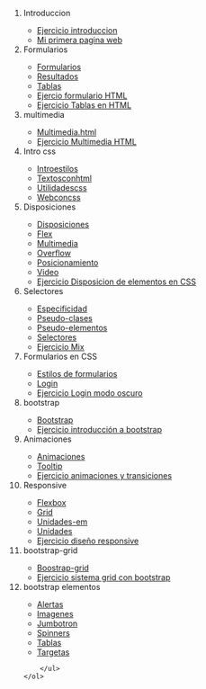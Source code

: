 <ol>
            <li>Introduccion</li>
            <ul>
                <li><a href="./01 Introdución/Ejercicio introduccion HTML.html">Ejercicio introduccion</a></li>
                <li><a href="./01 Introdución/Mi primera pagina web.html">Mi primera pagina web</a></li>
            </ul>
            <li>Formularios</li>
        <ul>
                <li><a href="02 Formularios/Formularios.html">Formularios</a></li>
                <li><a href="02 Formularios/Resultados.html">Resultados</a></li>
                <li><a href="02 Formularios/tablas.html">Tablas</a></li>
                <li><a href="02 Formularios/Ejercicio 02 - Formularios en HTML.html">Ejercio formulario HTML</a></li>
                <li><a href="02 Formularios/Ejercicio 02-2 - Tablas en HTML.html">Ejercicio Tablas en HTML</a></li>
        </ul>
            <li>multimedia</li>  
                <ul>  
                    <li><a href="03 Multimedia/multimedia.html">Multimedia.html</a></li>
                    <li><a href="03 Multimedia/Ejercicio 03-multimedia en HTML.html">Ejercicio Multimedia HTML</a></li>
                </ul>  
            <li>Intro css</li>
            <ul>
                <li><a href="04 Intro CSS/introestilos.html">Introestilos</a></li>
                <li><a href="04 Intro CSS/textosconhtml.html">Textosconhtml</a></li>
                <li><a href="04 Intro CSS/Utilidadescss.html">Utilidadescss</a></li>
                <li><a href="04 Intro CSS/webconcss.html">Webconcss</a></li>
            </ul>
            <li>Disposiciones</li>
                <ul>
                    <li><a href="05 Disposiciones/disposiciones.html">Disposiciones</a></li>
                    <li><a href="05 Disposiciones/Flex.html">Flex</a></li>
                    <li><a href="05 Disposiciones/multimedia.html">Multimedia</a></li>
                    <li><a href="05 Disposiciones/overflow.html">Overflow</a></li>
                    <li><a href="05 Disposiciones/posicionamiento.html">Posicionamiento</a></li>
                    <li><a href="05 Disposiciones/video.html">Video</a></li>
                    <li><a href="05 Disposiciones/Ejercico 05 - Disposicion de elementos en css/Disponsición de elementos en css.html">Ejercicio Disposicion de elementos en CSS</a></li>
                </ul>    
            <li>Selectores</li>
                <ul>
                    <li><a href="06 Selectores/HTML/Especificidad.html">Especificidad</a></li>
                    <li><a href="06 Selectores/HTML/pseudoclases.html">Pseudo-clases</a></li>
                    <li><a href="06 Selectores/HTML/pseudoelementos.html">Pseudo-elementos</a></li>
                    <li><a href="06 Selectores/HTML/Selectores.html">Selectores</a></li>
                    <li><a href="06 Selectores/Ejercicio 06, selectores, pseudo-clases y pseudo-elementos en CSS/HTML/selectores, pseudo-clases y pseudo-elementos en CSS.html">Ejercicio Mix</a></li>
                </ul>
            <li>Formularios en CSS</li>
            <ul>
                <li><a href="07 formularios en CSS/HTML/estilos formularios.html">Estilos de formularios</a></li>
                <li><a href="07 formularios en CSS/HTML/login.html">Login</a></li>
                <li><a href="07 formularios en CSS/Ejercicio 07 Login modo oscuro/loginmodooscuro.html">Ejercicio Login modo oscuro</a></li>
            </ul>
            <li>bootstrap</li>
            <ul>
                <li><a href="08 boostrap/boostrap.html">Bootstrap</a></li>
                <li><a href="08 boostrap/Ejercicio 08 introducción a bootstrap/">Ejercicio introducción a bootstrap</a></li>
            </ul>
            <li>Animaciones</li>
            <ul>
                <li><a href="09 Animaciones/animaciones.html">Animaciones</a></li>
                <li><a href="09 Animaciones/tooltip.html">Tooltip</a></li>
                <li><a href="09 Animaciones/Ejercicio 09 animaciones y transiciones en CSS/Animaciones y transiciones en CSS.html">Ejercicio animaciones y transiciones</a></li>
            </ul>
            <li>Responsive</li>
            <ul>
                <li><a href="10 Responsive/Flexbox.html">Flexbox</a></li>
                <li><a href="10 Responsive/grid.html">Grid</a></li>
                <li><a href="10 Responsive/unidades-em.html">Unidades-em</a></li>
                <li><a href="10 Responsive/unidades.html">Unidades</a></li>
                <li><a href="10 Responsive/Ejercicio 10 Diseño responsive en CSS/Diseño responsive con CSS.html">Ejercicio diseño responsive</a></li>
            </ul>
            <li>bootstrap-grid</li>
            <ul>
                <li><a href="11 Boostrap-grid/Boostrap-grid.html">Boostrap-grid</a></li>
                <li><a href="11 Boostrap-grid/Ejercicio 11 sistema grid con bootstrap/Sistema grid con bootstrap.html">Ejercicio sistema grid con bootstrap</a></li>
            </ul>
            <li>bootstrap elementos</li>
            <ul>
                <li><a href="12 Booststrap-elementos/alertas.html">Alertas</a></li>
                <li><a href="12 Booststrap-elementos/imagenes.html">Imagenes</a></li>
                <li><a href="12 Booststrap-elementos/Jumbotron.html">Jumbotron</a></li>
                <li><a href="12 Booststrap-elementos/spinners.html">Spinners</a></li>
                <li><a href="12 Booststrap-elementos/Tablas.html">Tablas</a></li>
                <li><a href="12 Booststrap-elementos/targetas.html">Targetas</a></li>
            </ul>
            
        </ul>
    </ol>
